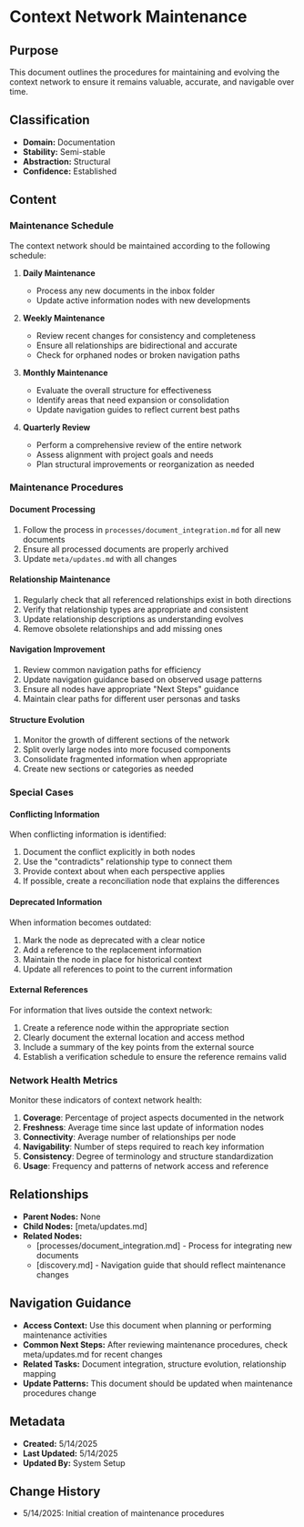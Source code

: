 # Context Network Maintenance

## Purpose
This document outlines the procedures for maintaining and evolving the context network to ensure it remains valuable, accurate, and navigable over time.

## Classification
- **Domain:** Documentation
- **Stability:** Semi-stable
- **Abstraction:** Structural
- **Confidence:** Established

## Content

### Maintenance Schedule

The context network should be maintained according to the following schedule:

1. **Daily Maintenance**
   - Process any new documents in the inbox folder
   - Update active information nodes with new developments

2. **Weekly Maintenance**
   - Review recent changes for consistency and completeness
   - Ensure all relationships are bidirectional and accurate
   - Check for orphaned nodes or broken navigation paths

3. **Monthly Maintenance**
   - Evaluate the overall structure for effectiveness
   - Identify areas that need expansion or consolidation
   - Update navigation guides to reflect current best paths

4. **Quarterly Review**
   - Perform a comprehensive review of the entire network
   - Assess alignment with project goals and needs
   - Plan structural improvements or reorganization as needed

### Maintenance Procedures

#### Document Processing

1. Follow the process in `processes/document_integration.md` for all new documents
2. Ensure all processed documents are properly archived
3. Update `meta/updates.md` with all changes

#### Relationship Maintenance

1. Regularly check that all referenced relationships exist in both directions
2. Verify that relationship types are appropriate and consistent
3. Update relationship descriptions as understanding evolves
4. Remove obsolete relationships and add missing ones

#### Navigation Improvement

1. Review common navigation paths for efficiency
2. Update navigation guidance based on observed usage patterns
3. Ensure all nodes have appropriate "Next Steps" guidance
4. Maintain clear paths for different user personas and tasks

#### Structure Evolution

1. Monitor the growth of different sections of the network
2. Split overly large nodes into more focused components
3. Consolidate fragmented information when appropriate
4. Create new sections or categories as needed

### Special Cases

#### Conflicting Information

When conflicting information is identified:

1. Document the conflict explicitly in both nodes
2. Use the "contradicts" relationship type to connect them
3. Provide context about when each perspective applies
4. If possible, create a reconciliation node that explains the differences

#### Deprecated Information

When information becomes outdated:

1. Mark the node as deprecated with a clear notice
2. Add a reference to the replacement information
3. Maintain the node in place for historical context
4. Update all references to point to the current information

#### External References

For information that lives outside the context network:

1. Create a reference node within the appropriate section
2. Clearly document the external location and access method
3. Include a summary of the key points from the external source
4. Establish a verification schedule to ensure the reference remains valid

### Network Health Metrics

Monitor these indicators of context network health:

1. **Coverage**: Percentage of project aspects documented in the network
2. **Freshness**: Average time since last update of information nodes
3. **Connectivity**: Average number of relationships per node
4. **Navigability**: Number of steps required to reach key information
5. **Consistency**: Degree of terminology and structure standardization
6. **Usage**: Frequency and patterns of network access and reference

## Relationships
- **Parent Nodes:** None
- **Child Nodes:** [meta/updates.md]
- **Related Nodes:** 
  - [processes/document_integration.md] - Process for integrating new documents
  - [discovery.md] - Navigation guide that should reflect maintenance changes

## Navigation Guidance
- **Access Context:** Use this document when planning or performing maintenance activities
- **Common Next Steps:** After reviewing maintenance procedures, check meta/updates.md for recent changes
- **Related Tasks:** Document integration, structure evolution, relationship mapping
- **Update Patterns:** This document should be updated when maintenance procedures change

## Metadata
- **Created:** 5/14/2025
- **Last Updated:** 5/14/2025
- **Updated By:** System Setup

## Change History
- 5/14/2025: Initial creation of maintenance procedures
